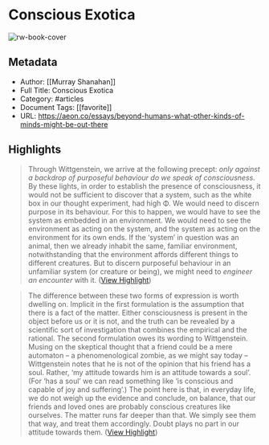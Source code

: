 # Conscious Exotica

![rw-book-cover](https://epsilon.aeon.co/images/d3c4911b-c96b-4bb7-949e-e9283d10c728/header_concious_exotica.jpg)

## Metadata
- Author: [[Murray Shanahan]]
- Full Title: Conscious Exotica
- Category: #articles
- Document Tags: [[favorite]] 
- URL: https://aeon.co/essays/beyond-humans-what-other-kinds-of-minds-might-be-out-there

## Highlights

> Through Wittgenstein, we arrive at the following precept: *only against a backdrop of purposeful behaviour do we speak of consciousness.* By these lights, in order to establish the presence of consciousness, it would not be sufficient to discover that a system, such as the white box in our thought experiment, had high Φ. We would need to discern purpose in its behaviour. For this to happen, we would have to see the system as embedded in an environment. We would need to see the environment as acting on the system, and the system as acting on the environment for its own ends. If the ‘system’ in question was an animal, then we already inhabit the same, familiar environment, notwithstanding that the environment affords different things to different creatures. But to discern purposeful behaviour in an unfamiliar system (or creature or being), we might need to *engineer an encounter* with it. ([View Highlight](https://read.readwise.io/read/01gyq6eetywtpr6avv1hfmbppn))


> The difference between these two forms of expression is worth dwelling on. Implicit in the first formulation is the assumption that there is a fact of the matter. Either consciousness is present in the object before us or it is not, and the truth can be revealed by a scientific sort of investigation that combines the empirical and the rational. The second formulation owes its wording to Wittgenstein. Musing on the skeptical thought that a friend could be a mere automaton – a phenomenological zombie, as we might say today – Wittgenstein notes that he is not of the opinion that his friend has a soul. Rather, ‘my attitude towards him is an attitude towards a soul’. (For ‘has a soul’ we can read something like ‘is conscious and capable of joy and suffering’.) The point here is that, in everyday life, we do not weigh up the evidence and conclude, on balance, that our friends and loved ones are probably conscious creatures like ourselves. The matter runs far deeper than that. We simply see them that way, and treat them accordingly. Doubt plays no part in our attitude towards them. ([View Highlight](https://read.readwise.io/read/01gyq6ghwdh5en7gyac4nfz37x))

